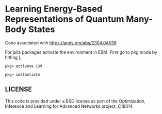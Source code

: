 # Learning Energy-Based Representations of Quantum Many-Body States
Code associated with https://arxiv.org/abs/2304.04058

For julia packages activate the environment in EBM. First go to pkg mode by hitting ],

`pkg> activate EBM`

`pkg> instantiate`

## LICENSE
This code is provided under a BSD license as part of the Optimization, Inference and Learning for Advanced Networks project, C18014.
